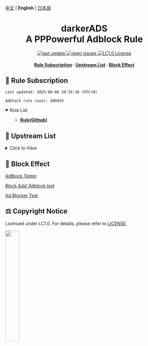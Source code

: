 [中文](README.md) | **English** | [日本語](README-JP.md)

#

<div align="center">
<h1 align="center">darkerADS<br>A PPPowerful Adblock Rule</h1>

<p>
  <a href="https://github.com/execute-darker/darkerADS">
    <img src="https://img.shields.io/github/last-commit/execute-darker/darkerADS?style=flat-square" alt="last update" />
  </a>
  <a href="https://github.com/execute-darker/darkerADS/issues">
    <img src="https://img.shields.io/github/issues/execute-darker/darkerADS?style=flat-square" alt="open issues" />
  </a>
  <a href="https://bgm.tv/group/topic/406820">
    <img src="https://img.shields.io/badge/license-LC1.0-%23F5ABB9?style=flat-square&link=https%3A%2F%2Fbgm.tv%2Fgroup%2Ftopic%2F406820" alt="LC1.0 License" />
  </a>
</p>

<h4>
    <a href="#a">Rule Subscription</a>
  <span> · </span>
    <a href="#b">Upstream List</a>
  <span> · </span>
    <a href="#c">Block Effect</a>
</h4>

</div>

<h2 id="a">🎯 Rule Subscription</h2>

```
Last updated: 2025-06-06 20:35:36 (UTC+8) 

Adblock rule count: 496035 
``` 
<details open>
<summary>Rule List</summary>
<ul>

- **[Rule(Github)](https://raw.githubusercontent.com/execute-darker/darkerADS/main/data/rules/adblock.txt)**
</ul>
</details>

<h2 id="b">📔 Upstream List</h2>
<details>
<summary>Click to View</summary>
<ul>
I Forgot
</ul>
</details>


<h2 id="c">🚫 Block Effect</h2>

[AdBlock Tester](https://adblock-tester.com)

[Block Ads! Adblock test](https://blockads.fivefilters.org/)

[Ad Blocker Test](https://d3ward.github.io/toolz/adblock.html)

<h2 id="d">⚖️ Copyright Notice</h2> 

Licensed under LC1.0. For details, please refer to [LICENSE](https://bgm.tv/group/topic/406820).

<img src="https://static.lolicommons.org/RL-ES-GR.svg" width="30%">
